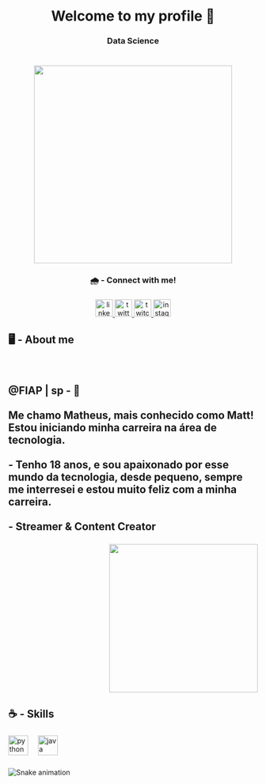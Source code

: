 <h1 align="center">Welcome to my profile 🍜</h1>

###

<h3 align="center">Data Science</h3>

###

<br clear="both">

<div align="center">
  <img height="400" src="https://mir-s3-cdn-cf.behance.net/project_modules/hd/cca1e136569841.5720ffd3c7679.gif"  />
</div>

###

<h3 align="center">🌧️ - Connect with me!</h3>

###

<div align="center">
  <a href="https://www.linkedin.com/in/mattttdev/" target="_blank">
    <img src="https://img.shields.io/static/v1?message=LinkedIn&logo=linkedin&label=&color=0077B5&logoColor=white&labelColor=&style=for-the-badge" height="35" alt="linkedin logo"  />
  </a>
  <a href="https://x.com/_matzinn" target="_blank">
    <img src="https://img.shields.io/static/v1?message=Twitch&logo=twitch&label=&color=9146FF&logoColor=white&labelColor=&style=for-the-badge" height="35" alt="twitter logo"  />
  </a>
  <a href="https://www.twitch.tv/matttzinn" target="_blank">
    <img src="https://img.shields.io/static/v1?message=Twitch&logo=twitch&label=&color=9146FF&logoColor=white&labelColor=&style=for-the-badge" height="35" alt="twitch logo"  />
  </a>
  <a href="https://www.instagram.com/_.matsb?igsh=MW8zcXhsYWtlbDcwaQ%3D%3D&utm_source" target="_blank">
    <img src="https://img.shields.io/static/v1?message=Instagram&logo=instagram&label=&color=E4405F&logoColor=white&labelColor=&style=for-the-badge" height="35" alt="instagram logo"  />
  </a>
</div>

###

<h2 align="left">🖥️ - About me</h2>

###

<br clear="both">

<h2 align="left">@FIAP | sp - 📍<br><br>Me chamo Matheus, mais conhecido como Matt! Estou iniciando minha carreira na área de tecnologia.<br><br>- Tenho 18 anos, e sou apaixonado por esse mundo da tecnologia, desde pequeno, sempre me interresei e estou muito feliz com a minha carreira.<br><br>- Streamer & Content Creator</h2>

###

<img align="right" height="300" src="https://cdna.artstation.com/p/assets/images/images/051/981/224/original/moises-dimas-resting-knight.gif?1658672844"  />

###

<br clear="both">

<h2 align="left">☕ - Skills</h2>

###

<div align="left">
  <img src="https://cdn.jsdelivr.net/gh/devicons/devicon/icons/python/python-original.svg" height="40" alt="python logo"  />
  <img width="12" />
  <img src="https://cdn.jsdelivr.net/gh/devicons/devicon/icons/java/java-original.svg" height="40" alt="java logo"  />
</div>

###

<img src="https://raw.githubusercontent.com/matttexe/matttexe/output/snake.svg" alt="Snake animation" />

###
